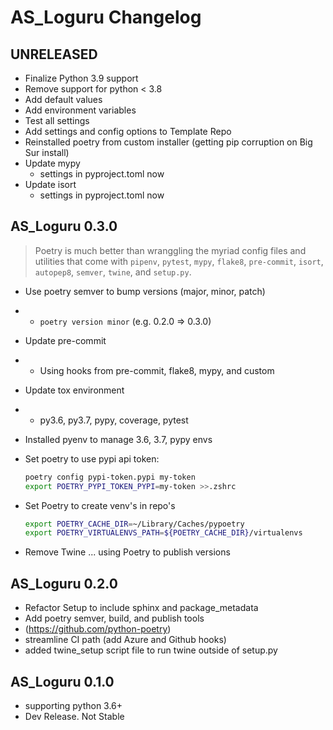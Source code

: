 # AS_Loguru Changelog

## UNRELEASED

-   Finalize Python 3.9 support
-   Remove support for python < 3.8
-   Add default values
-   Add environment variables
-   Test all settings
-   Add settings and config options to Template Repo
-   Reinstalled poetry from custom installer (getting pip corruption on Big Sur install)
-   Update mypy
    -   settings in pyproject.toml now
-   Update isort
    -   settings in pyproject.toml now

## AS_Loguru 0.3.0

> Poetry is much better than wranggling the myriad config files and utilities that come with `pipenv`, `pytest`, `mypy`, `flake8`, `pre-commit`, `isort`, `autopep8`, `semver`, `twine`, and `setup.py`.

-   Use poetry semver to bump versions (major, minor, patch)
-   -   `poetry version minor` (e.g. 0.2.0 => 0.3.0)
-   Update pre-commit
-   -   Using hooks from pre-commit, flake8, mypy, and custom
-   Update tox environment
-   -   py3.6, py3.7, pypy, coverage, pytest
-   Installed pyenv to manage 3.6, 3.7, pypy envs
-   Set poetry to use pypi api token:

    ```sh
    poetry config pypi-token.pypi my-token
    export POETRY_PYPI_TOKEN_PYPI=my-token >>.zshrc
    ```

-   Set Poetry to create venv's in repo's

    ```sh
    export POETRY_CACHE_DIR=~/Library/Caches/pypoetry
    export POETRY_VIRTUALENVS_PATH=${POETRY_CACHE_DIR}/virtualenvs
    ```

-   Remove Twine ... using Poetry to publish versions

## AS_Loguru 0.2.0

-   Refactor Setup to include sphinx and package_metadata
-   Add poetry semver, build, and publish tools
-   (https://github.com/python-poetry)
-   streamline CI path (add Azure and Github hooks)
-   added twine_setup script file to run twine outside of setup.py

## AS_Loguru 0.1.0

-   supporting python 3.6+
-   Dev Release. Not Stable

